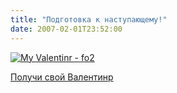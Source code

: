```yaml
---
title: "Подготовка к наступающему!"
date: 2007-02-01T23:52:00
---
```


<A title="Мой Валентинр - fo2" href="http://mywishlist.ru/valentinr/fo2"><IMG alt="My Valentinr - fo2" src="http://mywishlist.ru/widget/valentinr/large/fo2.jpg" border=0></A>

<A href="http://mywishlist.ru/valentinr">Получи свой Валентинр</A>
